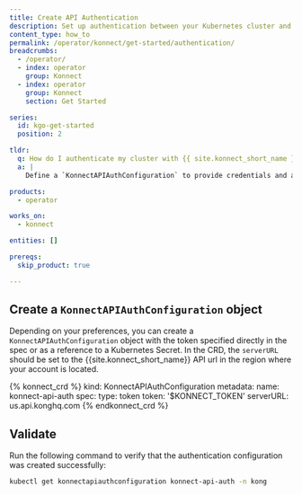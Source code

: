 ```yaml
---
title: Create API Authentication
description: Set up authentication between your Kubernetes cluster and {{ site.konnect_short_name }} using the `KonnectAPIAuthConfiguration` and `KonnectExtension` resources.
content_type: how_to
permalink: /operator/konnect/get-started/authentication/
breadcrumbs:
  - /operator/
  - index: operator
    group: Konnect
  - index: operator
    group: Konnect
    section: Get Started

series:
  id: kgo-get-started
  position: 2

tldr:
  q: How do I authenticate my cluster with {{ site.konnect_short_name }}?
  a: |
    Define a `KonnectAPIAuthConfiguration` to provide credentials and a `KonnectExtension` to connect your cluster to a {{ site.konnect_short_name }} Control Plane.

products:
  - operator

works_on:
  - konnect

entities: []

prereqs:
  skip_product: true

---
```


## Create a `KonnectAPIAuthConfiguration` object

Depending on your preferences, you can create a `KonnectAPIAuthConfiguration` object with the token specified directly in the spec or as a reference to a Kubernetes Secret. In the CRD, the `serverURL` should be set to the {{site.konnect_short_name}} API url in the region where your account is located. 


<!-- vale off -->
{% konnect_crd %}
kind: KonnectAPIAuthConfiguration
metadata:
  name: konnect-api-auth
spec:
  type: token
  token: '$KONNECT_TOKEN'
  serverURL: us.api.konghq.com
{% endkonnect_crd %}
<!-- vale on -->


## Validate

Run the following command to verify that the authentication configuration was created successfully:

```bash
kubectl get konnectapiauthconfiguration konnect-api-auth -n kong
```

